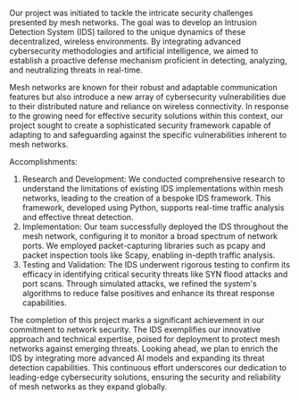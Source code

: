 Our project was initiated to tackle the intricate security challenges presented by mesh networks. The goal was to develop an Intrusion Detection System (IDS) tailored to the unique dynamics of these decentralized, wireless environments. By integrating advanced cybersecurity methodologies and artificial intelligence, we aimed to establish a proactive defense mechanism proficient in detecting, analyzing, and neutralizing threats in real-time.

Mesh networks are known for their robust and adaptable communication features but also introduce a new array of cybersecurity vulnerabilities due to their distributed nature and reliance on wireless connectivity. In response to the growing need for effective security solutions within this context, our project sought to create a sophisticated security framework capable of adapting to and safeguarding against the specific vulnerabilities inherent to mesh networks.

Accomplishments:
1. Research and Development: We conducted comprehensive research to understand the limitations of existing IDS implementations within mesh networks, leading to the creation of a bespoke IDS framework. This framework, developed using Python, supports real-time traffic analysis and effective threat detection.
2. Implementation: Our team successfully deployed the IDS throughout the mesh network, configuring it to monitor a broad spectrum of network ports. We employed packet-capturing libraries such as pcapy and packet inspection tools like Scapy, enabling in-depth traffic analysis.
3. Testing and Validation: The IDS underwent rigorous testing to confirm its efficacy in identifying critical security threats like SYN flood attacks and port scans. Through simulated attacks, we refined the system's algorithms to reduce false positives and enhance its threat response capabilities.

The completion of this project marks a significant achievement in our commitment to network security. The IDS exemplifies our innovative approach and technical expertise, poised for deployment to protect mesh networks against emerging threats. Looking ahead, we plan to enrich the IDS by integrating more advanced AI models and expanding its threat detection capabilities. This continuous effort underscores our dedication to leading-edge cybersecurity solutions, ensuring the security and reliability of mesh networks as they expand globally.
